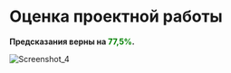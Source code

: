 # Оценка проектной работы
**Предсказания верны на <span style="color:green">77,5%</span>.**

![Screenshot_4](https://github.com/WaterPrima/Kaggle/assets/113846114/ada5596c-a19a-4c8b-8504-bfe35daba093)
